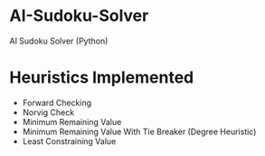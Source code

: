 # AI-Sudoku-Solver
AI Sudoku Solver (Python)

# Heuristics Implemented
- Forward Checking
- Norvig Check
- Minimum Remaining Value 
- Minimum Remaining Value With Tie Breaker (Degree Heuristic)
- Least Constraining Value
